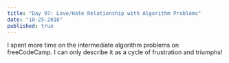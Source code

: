 ```yaml
---
title: "Day 97: Love/Hate Relationship with Algorithm Problems"
date: "10-25-2018"
published: true
---
```

I spent more time on the intermediate algorithm problems on freeCodeCamp. I can only describe it as a cycle of frustration and triumphs! 
